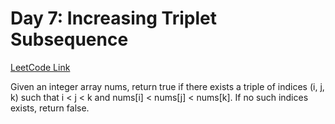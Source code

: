 
# Day 7: Increasing Triplet Subsequence
[LeetCode Link](https://leetcode.com/problems/increasing-triplet-subsequence/description/?envType=study-plan-v2&envId=leetcode-75)


Given an integer array nums, return true if there exists a triple of indices (i, j, k) such that i < j < k and nums[i] < nums[j] < nums[k]. If no such indices exists, return false.
